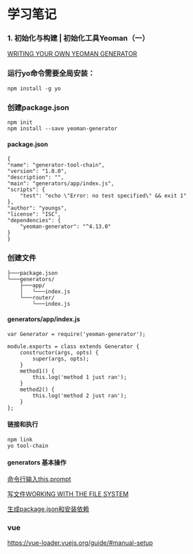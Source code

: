 # 学习笔记

### 1. 初始化与构建 | 初始化工具Yeoman（一）

[WRITING YOUR OWN YEOMAN GENERATOR](https://yeoman.io/authoring/)


### 运行yo命令需要全局安装：

    npm install -g yo

### 创建package.json

    npm init
    npm install --save yeoman-generator

#### package.json

    {
    "name": "generator-tool-chain",
    "version": "1.0.0",
    "description": "",
    "main": "generators/app/index.js",
    "scripts": {
        "test": "echo \"Error: no test specified\" && exit 1"
    },
    "author": "youngs",
    "license": "ISC",
    "dependencies": {
        "yeoman-generator": "^4.13.0"
    }
    }


### 创建文件

    ├───package.json
    └───generators/
        ├───app/
        │   └───index.js
        └───router/
            └───index.js
#### generators/app/index.js

    var Generator = require('yeoman-generator');

    module.exports = class extends Generator {
        constructor(args, opts) {
            super(args, opts);
        }
        method1() {
            this.log('method 1 just ran');
        }
        method2() {
            this.log('method 2 just ran');
        }
    };
#### 链接和执行

    npm link
    yo tool-chain

#### generators 基本操作

[命令行输入this.prompt](https://yeoman.io/authoring/user-interactions.html)

[写文件WORKING WITH THE FILE SYSTEM](https://yeoman.io/authoring/file-system.html)

[生成package.json和安装依赖](https://yeoman.io/authoring/dependencies.html)


### vue

https://vue-loader.vuejs.org/guide/#manual-setup